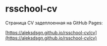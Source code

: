 # rsschool-cv

Страница CV задеплоенная на GitHub Pages:

[https://aleksdsgn.github.io/rsschool-cv/cv](https://aleksdsgn.github.io/rsschool-cv/cv)
